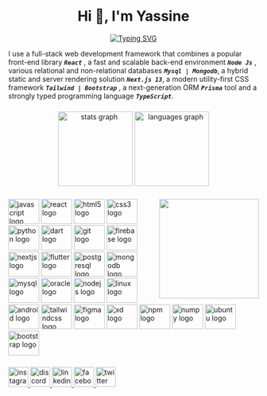 <h1 align="center">Hi 👋, I'm Yassine</h1>
<div  align="center"><a href="https://git.io/typing-svg" align="center"><img src="https://readme-typing-svg.demolab.com?font=Fira+Code&pause=1000&width=435&lines=Full+Stack+Developer" alt="Typing SVG" /></a></div>

I use a full-stack web development framework that combines a popular front-end library *****`React`***** , a fast and scalable back-end environment *****`Node Js`***** , various relational and non-relational databases *****`Mysql | Mongodb`*****, a hybrid static and server rendering solution *****`Next.js 13`*****, a modern utility-first CSS framework *****`Tailwind | Bootstrap`***** , a next-generation ORM *****`Prisma`***** tool and a strongly typed programming language *****`TypeScript`*****.

###

<div align="center">
  <img src="https://github-readme-stats.vercel.app/api?username=yassinekrika&hide_title=false&hide_rank=false&show_icons=true&include_all_commits=true&count_private=true&disable_animations=false&theme=dracula&locale=en&hide_border=false" height="150" alt="stats graph"  />
  <img src="https://github-readme-stats.vercel.app/api/top-langs?username=yassinekrika&locale=en&hide_title=false&layout=compact&card_width=320&langs_count=5&theme=dracula&hide_border=false" height="150" alt="languages graph"  />
</div>

###

<img align="right" height="200" src="https://media.giphy.com/media/bGgsc5mWoryfgKBx1u/giphy.gif"  />

###

<div align="left">
  <img src="https://cdn.jsdelivr.net/gh/devicons/devicon/icons/javascript/javascript-original.svg" height="50" width="62" alt="javascript logo"  />
  <img src="https://cdn.jsdelivr.net/gh/devicons/devicon/icons/react/react-original.svg" height="50" width="62" alt="react logo"  />
  <img src="https://cdn.jsdelivr.net/gh/devicons/devicon/icons/html5/html5-original.svg" height="50" width="62" alt="html5 logo"  />
  <img src="https://cdn.jsdelivr.net/gh/devicons/devicon/icons/css3/css3-original.svg" height="50" width="62" alt="css3 logo"  />
  <img src="https://cdn.jsdelivr.net/gh/devicons/devicon/icons/python/python-original.svg" height="50" width="62" alt="python logo"  />
  <img src="https://cdn.jsdelivr.net/gh/devicons/devicon/icons/dart/dart-original.svg" height="50" width="62" alt="dart logo"  />
  <img src="https://cdn.jsdelivr.net/gh/devicons/devicon/icons/git/git-original.svg" height="50" width="62" alt="git logo"  />
  <img src="https://cdn.jsdelivr.net/gh/devicons/devicon/icons/firebase/firebase-plain.svg" height="50" width="62" alt="firebase logo"  />
  <img src="https://cdn.jsdelivr.net/gh/devicons/devicon/icons/nextjs/nextjs-original.svg" height="50" width="62" alt="nextjs logo"  />
  <img src="https://cdn.jsdelivr.net/gh/devicons/devicon/icons/flutter/flutter-original.svg" height="50" width="62" alt="flutter logo"  />
  <img src="https://cdn.jsdelivr.net/gh/devicons/devicon/icons/postgresql/postgresql-original.svg" height="50" width="62" alt="postgresql logo"  />
  <img src="https://cdn.jsdelivr.net/gh/devicons/devicon/icons/mongodb/mongodb-original.svg" height="50" width="62" alt="mongodb logo"  />
  <img src="https://cdn.jsdelivr.net/gh/devicons/devicon/icons/mysql/mysql-original.svg" height="50" width="62" alt="mysql logo"  />
  <img src="https://cdn.jsdelivr.net/gh/devicons/devicon/icons/oracle/oracle-original.svg" height="50" width="62" alt="oracle logo"  />
  <img src="https://cdn.jsdelivr.net/gh/devicons/devicon/icons/nodejs/nodejs-original.svg" height="50" width="62" alt="nodejs logo"  />
  <img src="https://cdn.jsdelivr.net/gh/devicons/devicon/icons/linux/linux-original.svg" height="50" width="62" alt="linux logo"  />
  <img src="https://cdn.jsdelivr.net/gh/devicons/devicon/icons/android/android-original.svg" height="50" width="62" alt="android logo"  />
  <img src="https://cdn.jsdelivr.net/gh/devicons/devicon/icons/tailwindcss/tailwindcss-original-wordmark.svg" height="50" width="62" alt="tailwindcss logo"  />
  <img src="https://cdn.jsdelivr.net/gh/devicons/devicon/icons/figma/figma-original.svg" height="50" width="62" alt="figma logo"  />
  <img src="https://cdn.jsdelivr.net/gh/devicons/devicon/icons/xd/xd-plain.svg" height="50" width="62" alt="xd logo"  />
  <img src="https://cdn.jsdelivr.net/gh/devicons/devicon/icons/npm/npm-original-wordmark.svg" height="50" width="62" alt="npm logo"  />
  <img src="https://cdn.jsdelivr.net/gh/devicons/devicon/icons/numpy/numpy-original.svg" height="50" width="62" alt="numpy logo"  />
  <img src="https://cdn.jsdelivr.net/gh/devicons/devicon/icons/ubuntu/ubuntu-plain.svg" height="50" width="62" alt="ubuntu logo"  />
  <img src="https://cdn.jsdelivr.net/gh/devicons/devicon/icons/bootstrap/bootstrap-original.svg" height="50" width="62" alt="bootstrap logo"  />
</div>

###
<div align="left">
  <a href="https://instagram.com/yassinekrika_" target="_blank">
    <img src="https://img.shields.io/static/v1?message=Instagram&logo=instagram&label=&color=E4405F&logoColor=white&labelColor=&style=for-the-badge" height="40" alt="instagram logo"  />
  </a>
  <a href="https://discord.gg/yassinekrika_#1639" target="_blank">
    <img src="https://img.shields.io/static/v1?message=Discord&logo=discord&label=&color=7289DA&logoColor=white&labelColor=&style=for-the-badge" height="40" alt="discord logo"  />
  </a>
  <a href="https://www.linkedin.com/in/yassine-krika-791193205/" target="_blank">
    <img src="https://img.shields.io/static/v1?message=LinkedIn&logo=linkedin&label=&color=0077B5&logoColor=white&labelColor=&style=for-the-badge" height="40" alt="linkedin logo"  />
  </a>
  <a href="https://web.facebook.com/yassinekrika01/" target="_blank">
    <img src="https://img.shields.io/static/v1?message=Facebook&logo=facebook&label=&color=1877F2&logoColor=white&labelColor=&style=for-the-badge" height="40" alt="facebook logo"  />
  </a>
  <a href="https://twitter.com/KrikaYassine" target="_blank">
    <img src="https://img.shields.io/static/v1?message=Twitter&logo=twitter&label=&color=1877F2&logoColor=white&labelColor=&style=for-the-badge" height="40" alt="twitter logo"  />
  </a>
</div>

###
